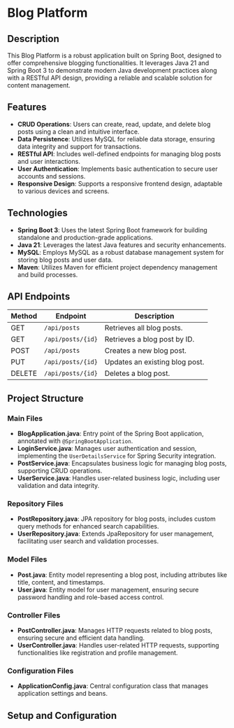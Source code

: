 # Blog Platform

## Description
This Blog Platform is a robust application built on Spring Boot, designed to offer comprehensive blogging functionalities. It leverages Java 21 and Spring Boot 3 to demonstrate modern Java development practices along with a RESTful API design, providing a reliable and scalable solution for content management.

## Features
- **CRUD Operations**: Users can create, read, update, and delete blog posts using a clean and intuitive interface.
- **Data Persistence**: Utilizes MySQL for reliable data storage, ensuring data integrity and support for transactions.
- **RESTful API**: Includes well-defined endpoints for managing blog posts and user interactions.
- **User Authentication**: Implements basic authentication to secure user accounts and sessions.
- **Responsive Design**: Supports a responsive frontend design, adaptable to various devices and screens.

## Technologies
- **Spring Boot 3**: Uses the latest Spring Boot framework for building standalone and production-grade applications.
- **Java 21**: Leverages the latest Java features and security enhancements.
- **MySQL**: Employs MySQL as a robust database management system for storing blog posts and user data.
- **Maven**: Utilizes Maven for efficient project dependency management and build processes.

## API Endpoints

| Method | Endpoint           | Description                        |
|--------|--------------------|------------------------------------|
| GET    | `/api/posts`       | Retrieves all blog posts.          |
| GET    | `/api/posts/{id}`  | Retrieves a blog post by ID.       |
| POST   | `/api/posts`       | Creates a new blog post.           |
| PUT    | `/api/posts/{id}`  | Updates an existing blog post.     |
| DELETE | `/api/posts/{id}`  | Deletes a blog post.               |

## Project Structure

### Main Files
- **BlogApplication.java**: Entry point of the Spring Boot application, annotated with `@SpringBootApplication`.
- **LoginService.java**: Manages user authentication and session, implementing the `UserDetailsService` for Spring Security integration.
- **PostService.java**: Encapsulates business logic for managing blog posts, supporting CRUD operations.
- **UserService.java**: Handles user-related business logic, including user validation and data integrity.

### Repository Files
- **PostRepository.java**: JPA repository for blog posts, includes custom query methods for enhanced search capabilities.
- **UserRepository.java**: Extends JpaRepository for user management, facilitating user search and validation processes.

### Model Files
- **Post.java**: Entity model representing a blog post, including attributes like title, content, and timestamps.
- **User.java**: Entity model for user management, ensuring secure password handling and role-based access control.

### Controller Files
- **PostController.java**: Manages HTTP requests related to blog posts, ensuring secure and efficient data handling.
- **UserController.java**: Handles user-related HTTP requests, supporting functionalities like registration and profile management.

### Configuration Files
- **ApplicationConfig.java**: Central configuration class that manages application settings and beans.

## Setup and Configuration